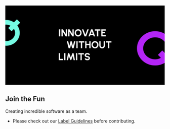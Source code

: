 ![Innovate Without Limits](https://github.com/qarote/.github/blob/main/images/innovate.withou.limits.png)

## Join the Fun

Creating incredible software as a team.

- Please check out our [Label Guidelines](https://github.com/qarote/.github/blob/main/guidelines/get.organized.with.labels.md) before contributing.